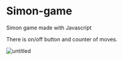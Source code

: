 # Simon-game
Simon game made with Javascript

There is on/off button and counter of moves.


![untitled](https://user-images.githubusercontent.com/31318398/31407934-09fa30c8-ae07-11e7-8311-bf3f96559396.png)
